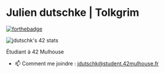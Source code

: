 # Julien dutschke | Tolkgrim
[![forthebadge](https://forthebadge.com/images/badges/made-with-c.svg)](https://forthebadge.com)

<img src="https://badge.mediaplus.ma/greenbinary/jdutschk?1337Badge=off" alt="jdutschk's 42 stats" /></a>

Étudiant à 42 Mulhouse


- 📫 Comment me joindre : jdutschk@student.42mulhouse.fr
